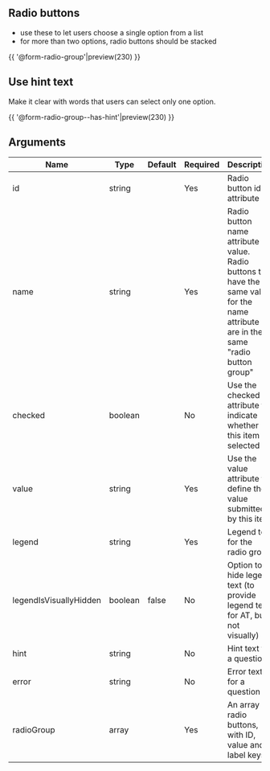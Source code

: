 ## Radio buttons

* use these to let users choose a single option from a list
* for more than two options, radio buttons should be stacked

{{ '@form-radio-group'|preview(230) }}

## Use hint text

Make it clear with words that users can select only one option.

{{ '@form-radio-group--has-hint'|preview(230) }}

## Arguments

| Name                    | Type    | Default | Required  | Description                                           
|---                      |---      |---      |---        |---        
| id                      | string  |         | Yes       | Radio button id attribute
| name                    | string  |         | Yes       | Radio button name attribute value. Radio buttons that have the same value for the name attribute are in the same "radio button group"
| checked                 | boolean |         | No        | Use the checked attribute to indicate whether this item is selected
| value                   | string  |         | Yes       | Use the value attribute to define the value submitted by this item
| legend                  | string  |         | Yes       | Legend text for the radio group
| legendIsVisuallyHidden  | boolean | false   | No        | Option to hide legend text (to provide legend text for AT, but not visually)
| hint                    | string  |         | No        | Hint text for a question 
| error                   | string  |         | No        | Error text for a question
| radioGroup              | array   |         | Yes       | An array of radio buttons, with ID, value and label keys


